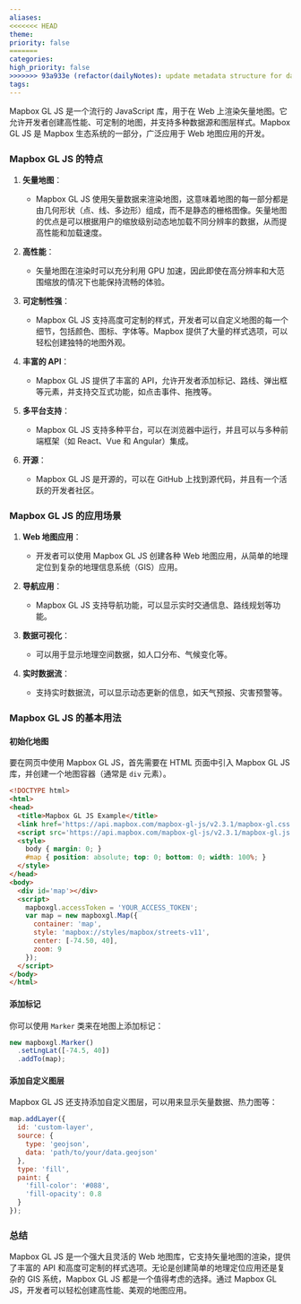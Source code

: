 ```yaml
---
aliases: 
<<<<<<< HEAD
theme: 
priority: false
=======
categories: 
high_priority: false
>>>>>>> 93a933e (refactor(dailyNotes): update metadata structure for daily notes)
tags:
---
```

Mapbox GL JS 是一个流行的 JavaScript 库，用于在 Web 上渲染矢量地图。它允许开发者创建高性能、可定制的地图，并支持多种数据源和图层样式。Mapbox GL JS 是 Mapbox 生态系统的一部分，广泛应用于 Web 地图应用的开发。

### Mapbox GL JS 的特点

1. **矢量地图**：
   - Mapbox GL JS 使用矢量数据来渲染地图，这意味着地图的每一部分都是由几何形状（点、线、多边形）组成，而不是静态的栅格图像。矢量地图的优点是可以根据用户的缩放级别动态地加载不同分辨率的数据，从而提高性能和加载速度。

2. **高性能**：
   - 矢量地图在渲染时可以充分利用 GPU 加速，因此即使在高分辨率和大范围缩放的情况下也能保持流畅的体验。

3. **可定制性强**：
   - Mapbox GL JS 支持高度可定制的样式，开发者可以自定义地图的每一个细节，包括颜色、图标、字体等。Mapbox 提供了大量的样式选项，可以轻松创建独特的地图外观。

4. **丰富的 API**：
   - Mapbox GL JS 提供了丰富的 API，允许开发者添加标记、路线、弹出框等元素，并支持交互式功能，如点击事件、拖拽等。

5. **多平台支持**：
   - Mapbox GL JS 支持多种平台，可以在浏览器中运行，并且可以与多种前端框架（如 React、Vue 和 Angular）集成。

6. **开源**：
   - Mapbox GL JS 是开源的，可以在 GitHub 上找到源代码，并且有一个活跃的开发者社区。

### Mapbox GL JS 的应用场景

1. **Web 地图应用**：
   - 开发者可以使用 Mapbox GL JS 创建各种 Web 地图应用，从简单的地理定位到复杂的地理信息系统（GIS）应用。

2. **导航应用**：
   - Mapbox GL JS 支持导航功能，可以显示实时交通信息、路线规划等功能。

3. **数据可视化**：
   - 可以用于显示地理空间数据，如人口分布、气候变化等。

4. **实时数据流**：
   - 支持实时数据流，可以显示动态更新的信息，如天气预报、灾害预警等。

### Mapbox GL JS 的基本用法

#### 初始化地图

要在网页中使用 Mapbox GL JS，首先需要在 HTML 页面中引入 Mapbox GL JS 库，并创建一个地图容器（通常是 `div` 元素）。

```html
<!DOCTYPE html>
<html>
<head>
  <title>Mapbox GL JS Example</title>
  <link href='https://api.mapbox.com/mapbox-gl-js/v2.3.1/mapbox-gl.css' rel='stylesheet' />
  <script src='https://api.mapbox.com/mapbox-gl-js/v2.3.1/mapbox-gl.js'></script>
  <style>
    body { margin: 0; }
    #map { position: absolute; top: 0; bottom: 0; width: 100%; }
  </style>
</head>
<body>
  <div id='map'></div>
  <script>
    mapboxgl.accessToken = 'YOUR_ACCESS_TOKEN';
    var map = new mapboxgl.Map({
      container: 'map',
      style: 'mapbox://styles/mapbox/streets-v11',
      center: [-74.50, 40],
      zoom: 9
    });
  </script>
</body>
</html>
```

#### 添加标记

你可以使用 `Marker` 类来在地图上添加标记：

```javascript
new mapboxgl.Marker()
  .setLngLat([-74.5, 40])
  .addTo(map);
```

#### 添加自定义图层

Mapbox GL JS 还支持添加自定义图层，可以用来显示矢量数据、热力图等：

```javascript
map.addLayer({
  id: 'custom-layer',
  source: {
    type: 'geojson',
    data: 'path/to/your/data.geojson'
  },
  type: 'fill',
  paint: {
    'fill-color': '#088',
    'fill-opacity': 0.8
  }
});
```

### 总结

Mapbox GL JS 是一个强大且灵活的 Web 地图库，它支持矢量地图的渲染，提供了丰富的 API 和高度可定制的样式选项。无论是创建简单的地理定位应用还是复杂的 GIS 系统，Mapbox GL JS 都是一个值得考虑的选择。通过 Mapbox GL JS，开发者可以轻松创建高性能、美观的地图应用。